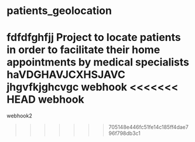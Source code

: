 # patients_geolocation
fdfdfghfjj
Project to locate patients in order to facilitate their home appointments by medical specialists
haVDGHAVJCXHSJAVC
jhgvfkjghcvgc
webhook
<<<<<<< HEAD
webhook
=======
webhook2
>>>>>>> 705148e446fc51fe14c185ff4dae796f798db3c1
